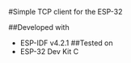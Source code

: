 #Simple TCP client for the ESP-32

##Developed with
* ESP-IDF v4.2.1
##Tested on
* ESP-32 Dev Kit C

